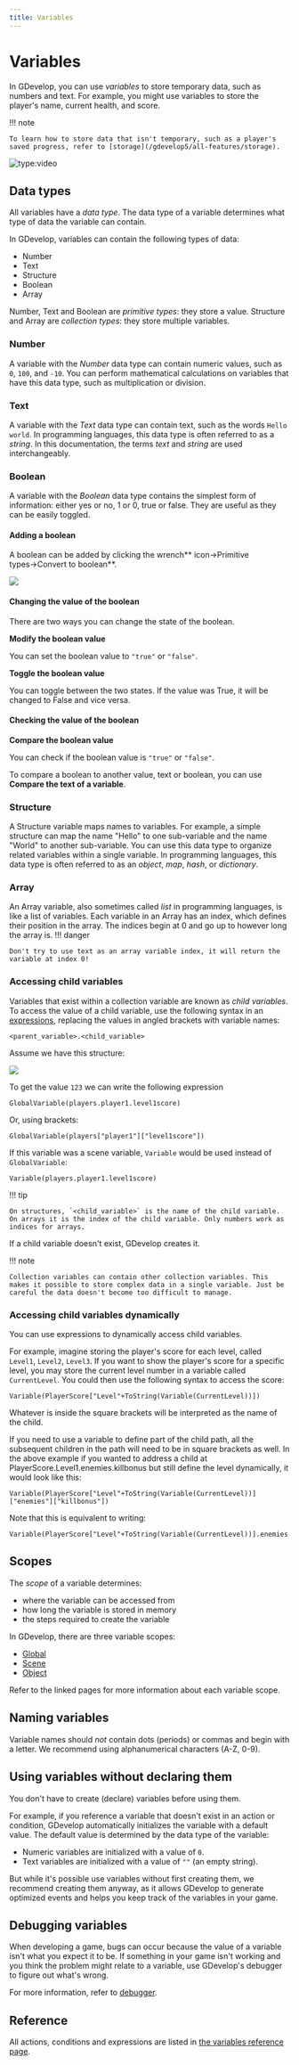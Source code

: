 ```yaml
---
title: Variables
---
```

# Variables

In GDevelop, you can use _variables_ to store temporary data, such as numbers and text. For example, you might use variables to store the player's name, current health, and score.

!!! note

    To learn how to store data that isn't temporary, such as a player's saved progress, refer to [storage](/gdevelop5/all-features/storage).

![type:video](https://www.youtube.com/embed/MFvAd-96LWo)

## Data types

All variables have a _data type_. The data type of a variable determines what type of data the variable can contain.

In GDevelop, variables can contain the following types of data:

  - Number
  - Text
  - Structure
  - Boolean
  - Array

Number, Text and Boolean are *primitive types*: they store a value.
Structure and Array are *collection types*: they store multiple variables.

### Number

A variable with the *Number* data type can contain numeric values, such as `0`, `100`, and `-10`. You can perform mathematical calculations on variables that have this data type, such as multiplication or division.

### Text

A variable with the *Text* data type can contain text, such as the words `Hello world`. In programming languages, this data type is often referred to as a _string_. In this documentation, the terms *text* and *string* are used interchangeably.

### Boolean

A variable with the *Boolean* data type contains the simplest form of information: either yes or no, 1 or 0, true or false. They are useful as they can be easily toggled.

#### Adding a boolean
A boolean can be added by clicking the wrench** icon→Primitive types→Convert to boolean**.

![](/gdevelop5/tutorials/toggles1.png)

#### Changing the value of the boolean

There are two ways you can change the state of the boolean.

**Modify the boolean value**

You can set the boolean value to `"true"` or `"false"`.

**Toggle the boolean value**

You can toggle between the two states. If the value was True, it will be changed to False and vice versa.

#### Checking the value of the boolean

**Compare the boolean value**

You can check if the boolean value is `"true"` or `"false"`.

To compare a boolean to another value, text or boolean, you can use **Compare the text of a variable**.

### Structure

A Structure variable maps names to variables.
For example, a simple structure can map the name "Hello" to one sub-variable and the name "World" to another sub-variable.
You can use this data type to organize related variables within a single variable.
In programming languages, this data type is often referred to as an _object_, _map_, _hash_, or *dictionary*.

### Array

An Array variable, also sometimes called _list_ in programming languages, is like a list of variables.
Each variable in an Array has an index, which defines their position in the array.
The indices begin at 0 and go up to however long the array is.
!!! danger

    Don't try to use text as an array variable index, it will return the variable at index 0!

### Accessing child variables

Variables that exist within a collection variable are known as _child variables_.
To access the value of a child variable, use the following syntax in an [expressions](/gdevelop5/all-features/expressions), replacing the values in angled brackets with variable names:

```
<parent_variable>.<child_variable>
```
Assume we have this structure:

![](/gdevelop5/all-features/variables/pasted/20230308-154718.png)

To get the value `123` we can write the following expression

```
GlobalVariable(players.player1.level1score)
```

Or, using brackets:

```
GlobalVariable(players["player1"]["level1score"])
```

If this variable was a scene variable, `Variable` would be used instead of `GlobalVariable`:

```
Variable(players.player1.level1score)
```

!!! tip

    On structures, `<child_variable>` is the name of the child variable. On arrays it is the index of the child variable. Only numbers work as indices for arrays.

If a child variable doesn't exist, GDevelop creates it.

!!! note

    Collection variables can contain other collection variables. This makes it possible to store complex data in a single variable. Just be careful the data doesn't become too difficult to manage.

### Accessing child variables dynamically

You can use expressions to dynamically access child variables.

For example, imagine storing the player's score for each level, called `Level1`, `Level2`, `Level3`. If you want to show the player's score for a specific level, you may store the current level number in a variable called `CurrentLevel`. You could then use the following syntax to access the score:

```
Variable(PlayerScore["Level"+ToString(Variable(CurrentLevel))])
```
Whatever is inside the square brackets will be interpreted as the name of the child.

If you need to use a variable to define part of the child path, all the subsequent children in the path will need to be in square brackets as well.   In the above example if you wanted to address a child at PlayerScore.Level1.enemies.killbonus but still define the level dynamically, it would look like this:

```
Variable(PlayerScore["Level"+ToString(Variable(CurrentLevel))]["enemies"]["killbonus"])
```

Note that this is equivalent to writing:

```
Variable(PlayerScore["Level"+ToString(Variable(CurrentLevel))].enemies.killbonus)
```

## Scopes

The _scope_ of a variable determines:

  - where the variable can be accessed from
  - how long the variable is stored in memory
  - the steps required to create the variable

In GDevelop, there are three variable scopes:

  - [Global](/gdevelop5/all-features/variables/global-variables)
  - [Scene](/gdevelop5/all-features/variables/scene-variables)
  - [Object](/gdevelop5/all-features/variables/object-variables)

Refer to the linked pages for more information about each variable scope.

## Naming variables

Variable names should *not* contain dots (periods) or commas and begin with a letter. We recommend using alphanumerical characters (A-Z, 0-9).

## Using variables without declaring them

You don't have to create (declare) variables before using them.

For example, if you reference a variable that doesn't exist in an action or condition, GDevelop automatically initializes the variable with a default value. The default value is determined by the data type of the variable:

  * Numeric variables are initialized with a value of `0`.
  * Text variables are initialized with a value of `""` (an empty string).

But while it's possible use variables without first creating them, we recommend creating them anyway, as it allows GDevelop to generate optimized events and helps you keep track of the variables in your game.

## Debugging variables

When developing a game, bugs can occur because the value of a variable isn't what you expect it to be. If something in your game isn't working and you think the problem might relate to a variable, use GDevelop's debugger to figure out what's wrong.

For more information, refer to [debugger](/gdevelop5/interface/debugger).

## Reference

All actions, conditions and expressions are listed in [the variables reference page](/gdevelop5/all-features/variables/reference/).